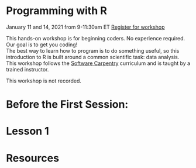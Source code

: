 # Programming with R
January 11 and 14, 2021 from 9-11:30am ET
[Register for workshop](https://calendar.library.brandeis.edu/event/7297544)

This hands-on workshop is for beginning coders. No experience required.  Our goal is to get you coding!  
The best way to learn how to program is to do something useful, so this introduction to R is built around a common scientific task: data analysis.
This workshop follows the [Software Carpentry](https://software-carpentry.org/lessons/) curriculum and is taught by a trained instructor.

This workshop is not recorded.

# Before the First Session:

# Lesson 1


# Resources


